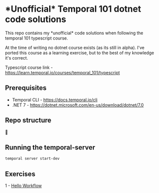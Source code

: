 # \*Unofficial\* Temporal 101 dotnet code solutions

This repo contains my \*unofficial\* code solutions when following the temporal 101 typescript course.

At the time of writing no dotnet course exists (as its still in alpha). I've ported this course as a learning exercise, but to the best of my knowledge it's correct.

Typescript course link - https://learn.temporal.io/courses/temporal_101/typescript

## Prerequisites

- Temporal CLI - https://docs.temporal.io/cli
- .NET 7 - https://dotnet.microsoft.com/en-us/download/dotnet/7.0

## Repo structure

🚧

## Running the temporal-server

```sh
temporal server start-dev
```

## Exercises

1 - [Hello Workflow](exercises/helloworkflow/README.md)
